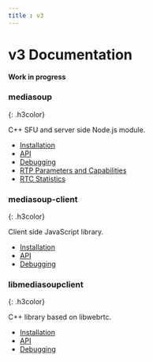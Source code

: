 ```yaml
---
title : v3
---
```



# v3 Documentation 

**Work in progress**

<div markdown="1">

### mediasoup
{: .h3color}

C++ SFU and server side Node.js module.

* [Installation](/documentation/v3/mediasoup/installation/)
* [API](/documentation/v3/mediasoup/api/)
* [Debugging](/documentation/v3/mediasoup/debugging/)
* [RTP Parameters and Capabilities](/documentation/v3/mediasoup/rtp-parameters-and-capabilities/)
* [RTC Statistics](/documentation/v3/mediasoup/rtc-statistics/)

### mediasoup-client
{: .h3color}

Client side JavaScript library.

* [Installation](/documentation/v3/mediasoup-client/installation/)
* [API](/documentation/v3/mediasoup-client/api/)
* [Debugging](/documentation/v3/mediasoup-client/debugging/)

### libmediasoupclient
{: .h3color}

C++ library based on libwebrtc.

* [Installation](/documentation/v3/libmediasoupclient/installation/)
* [API](/documentation/v3/libmediasoupclient/api/)
* [Debugging](/documentation/v3/libmediasoupclient/debugging/)

</div>
